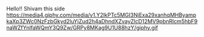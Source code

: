 
Hello!! 
Shivam this side
https://media4.giphy.com/media/v1.Y2lkPTc5MGI3NjExa29xanhqMHByampkaXp3ZWc0NzFzbGkyd2luYjZud2h4aDhndXZvayZlcD12MV9pbnRlcm5hbF9naWZfYnlfaWQmY3Q9Zw/GRPy8MKag9U1U88hzY/giphy.gif
